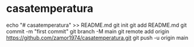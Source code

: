 # casatemperatura
echo "# casatemperatura" >> README.md
git init
git add README.md
git commit -m "first commit"
git branch -M main
git remote add origin https://github.com/zamor1974/casatemperatura.git
git push -u origin main